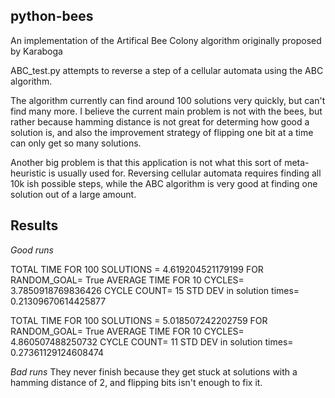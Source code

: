 python-bees
---

An implementation of the Artifical Bee Colony algorithm originally proposed by Karaboga

ABC_test.py attempts to reverse a step of a cellular automata using the ABC algorithm. 

The algorithm currently can find around 100 solutions very quickly, but can't find many more.
I believe the current main problem is not with the bees, but rather because hamming distance is not great for determing how good a solution is, and also the improvement strategy of flipping one bit at a time can only get so many solutions.

Another big problem is that this application is not what this sort of meta-heuristic is usually used for. Reversing cellular automata requires finding all 10k ish possible steps, while the ABC algorithm is very good at finding one solution out of a large amount.

Results
---

*Good runs*

TOTAL TIME FOR 100 SOLUTIONS =  4.619204521179199 FOR RANDOM_GOAL= True
AVERAGE TIME FOR 10 CYCLES= 3.7850918769836426
CYCLE COUNT= 15
STD DEV in solution times= 0.21309670614425877

TOTAL TIME FOR 100 SOLUTIONS =  5.018507242202759 FOR RANDOM_GOAL= True
AVERAGE TIME FOR 10 CYCLES= 4.860507488250732
CYCLE COUNT= 11
STD DEV in solution times= 0.27361129124608474

*Bad runs*
They never finish because they get stuck at solutions with a hamming distance of 2, and flipping bits isn't enough to fix it.